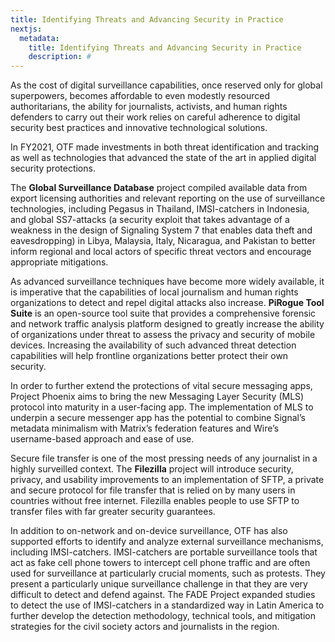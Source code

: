 ```yaml
---
title: Identifying Threats and Advancing Security in Practice
nextjs:
  metadata:
    title: Identifying Threats and Advancing Security in Practice
    description: #
---
```


As the cost of digital surveillance capabilities, once reserved only for global superpowers, becomes affordable to even modestly resourced authoritarians, the ability for journalists, activists, and human rights defenders to carry out their work relies on careful adherence to digital security best practices and innovative technological solutions.

In FY2021, OTF made investments in both threat identification and tracking as well as technologies that advanced the state of the art in applied digital security protections.

The **Global Surveillance Database** project compiled available data from export licensing authorities and relevant reporting on the use of surveillance technologies, including Pegasus in Thailand, IMSI-catchers in Indonesia, and global SS7-attacks (a security exploit that takes advantage of a weakness in the design of Signaling System 7 that enables data theft and eavesdropping) in Libya, Malaysia, Italy, Nicaragua, and Pakistan to better inform regional and local actors of specific threat vectors and encourage appropriate mitigations.

As advanced surveillance techniques have become more widely available, it is imperative that the capabilities of local journalism and human rights organizations to detect and repel digital attacks also increase. **PiRogue Tool Suite** is an open-source tool suite that provides a comprehensive forensic and network traffic analysis platform designed to greatly increase the ability of organizations under threat to assess the privacy and security of mobile devices. Increasing the availability of such advanced threat detection capabilities will help frontline organizations better protect their own security.

In order to further extend the protections of vital secure messaging apps, Project Phoenix aims to bring the new Messaging Layer Security (MLS) protocol into maturity in a user-facing app. The implementation of MLS to underpin a secure messenger app has the potential to combine Signal’s metadata minimalism with Matrix’s federation features and Wire’s username-based approach and ease of use.

Secure file transfer is one of the most pressing needs of any journalist in a highly surveilled context. The **Filezilla** project will introduce security, privacy, and usability improvements to an implementation of SFTP, a private and secure protocol for file transfer that is relied on by many users in countries without free internet. Filezilla enables people to use SFTP to transfer files with far greater security guarantees.

In addition to on-network and on-device surveillance, OTF has also supported efforts to identify and analyze external surveillance mechanisms, including IMSI-catchers. IMSI-catchers are portable surveillance tools that act as fake cell phone towers to intercept cell phone traffic and are often used for surveillance at particularly crucial moments, such as protests. They present a particularly unique surveillance challenge in that they are very difficult to detect and defend against. The FADE Project expanded studies to detect the use of IMSI-catchers in a standardized way in Latin America to further develop the detection methodology, technical tools, and mitigation strategies for the civil society actors and journalists in the region.